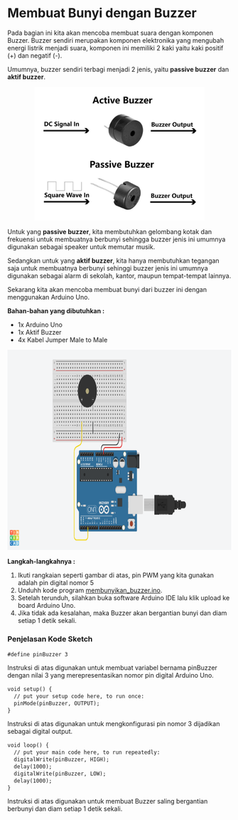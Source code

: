 # Membuat Bunyi dengan Buzzer

Pada bagian ini kita akan mencoba membuat suara dengan komponen Buzzer. Buzzer sendiri merupakan komponen elektronika yang mengubah energi listrik menjadi suara, komponen ini memiliki 2 kaki yaitu kaki positif (+) dan negatif (-).

Umumnya, buzzer sendiri terbagi menjadi 2 jenis, yaitu **passive buzzer** dan **aktif buzzer**. 

<p align="center">
<img src="/Gambar/aktif-pasif-buzzer.jpg" height="300">
</p>

Untuk yang **passive buzzer**, kita membutuhkan gelombang kotak dan frekuensi untuk membuatnya berbunyi sehingga buzzer jenis ini umumnya digunakan sebagai speaker untuk memutar musik.

Sedangkan untuk yang **aktif buzzer**, kita hanya membutuhkan tegangan saja untuk membuatnya berbunyi sehinggi buzzer jenis ini umumnya digunakan sebagai alarm di sekolah, kantor, maupun tempat-tempat lainnya.

Sekarang kita akan mencoba membuat bunyi dari buzzer ini dengan menggunakan Arduino Uno.

**Bahan-bahan yang dibutuhkan :**
* 1x Arduino Uno
* 1x Aktif Buzzer
* 4x Kabel Jumper Male to Male

<p align="center">
<img src="/Gambar/rangkaian-buzzer.png" height="450">
</p>

**Langkah-langkahnya :**
1. Ikuti rangkaian seperti gambar di atas, pin PWM yang kita gunakan adalah pin digital nomor 5
2. Unduhh kode program [membunyikan_buzzer.ino](https://github.com/userdw/Trainer_Mikrokontroler_Arduino/blob/main/A_GPIO%20sebagai%20Digital%20Output/04_Membuat%20Bunyi%20Beep-Beep%20dengan%20Buzzer/membunyikan_buzzer.ino).
3. Setelah terunduh, silahkan buka software Arduino IDE lalu klik upload ke board Arduino Uno.
4. Jika tidak ada kesalahan, maka Buzzer akan bergantian bunyi dan diam setiap 1 detik sekali.

### Penjelasan Kode Sketch

```
#define pinBuzzer 3
```
Instruksi di atas digunakan untuk membuat variabel bernama pinBuzzer dengan nilai 3 yang merepresentasikan nomor pin digital Arduino Uno.

```
void setup() {
  // put your setup code here, to run once:
  pinMode(pinBuzzer, OUTPUT);
}
```
Instruksi di atas digunakan untuk mengkonfigurasi pin nomor 3 dijadikan sebagai digital output.

```
void loop() {
  // put your main code here, to run repeatedly:
  digitalWrite(pinBuzzer, HIGH);
  delay(1000);
  digitalWrite(pinBuzzer, LOW);
  delay(1000);
}
```
Instruksi di atas digunakan untuk membuat Buzzer saling bergantian berbunyi dan diam setiap 1 detik sekali.
